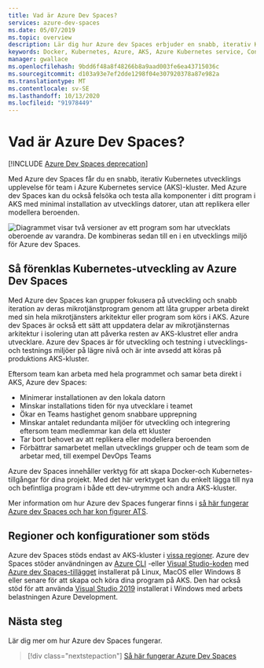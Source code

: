```yaml
---
title: Vad är Azure Dev Spaces?
services: azure-dev-spaces
ms.date: 05/07/2019
ms.topic: overview
description: Lär dig hur Azure dev Spaces erbjuder en snabb, iterativ Kubernetes utvecklings upplevelse för team i Azure Kubernetes service-kluster
keywords: Docker, Kubernetes, Azure, AKS, Azure Kubernetes service, Containers, kubectl, K8s
manager: gwallace
ms.openlocfilehash: 9bdd6f48a8f48266b8a9aad003fe6ea43715036c
ms.sourcegitcommit: d103a93e7ef2dde1298f04e307920378a87e982a
ms.translationtype: MT
ms.contentlocale: sv-SE
ms.lasthandoff: 10/13/2020
ms.locfileid: "91978449"
---
```

# <a name="what-is-azure-dev-spaces"></a>Vad är Azure Dev Spaces?

[!INCLUDE [Azure Dev Spaces deprecation](../../includes/dev-spaces-deprecation.md)]

Med Azure dev Spaces får du en snabb, iterativ Kubernetes utvecklings upplevelse för team i Azure Kubernetes service (AKS)-kluster. Med Azure dev Spaces kan du också felsöka och testa alla komponenter i ditt program i AKS med minimal installation av utvecklings datorer, utan att replikera eller modellera beroenden.

![Diagrammet visar två versioner av ett program som har utvecklats oberoende av varandra. De kombineras sedan till en i en utvecklings miljö för Azure dev Spaces.](media/azure-dev-spaces/collaborate-graphic.gif)

## <a name="how-azure-dev-spaces-simplifies-kubernetes-development"></a>Så förenklas Kubernetes-utveckling av Azure Dev Spaces

Med Azure dev Spaces kan grupper fokusera på utveckling och snabb iteration av deras mikrotjänstprogram genom att låta grupper arbeta direkt med sin hela mikrotjänsters arkitektur eller program som körs i AKS. Azure dev Spaces är också ett sätt att uppdatera delar av mikrotjänsternas arkitektur i isolering utan att påverka resten av AKS-klustret eller andra utvecklare. Azure dev Spaces är för utveckling och testning i utvecklings-och testnings miljöer på lägre nivå och är inte avsedd att köras på produktions AKS-kluster.

Eftersom team kan arbeta med hela programmet och samar beta direkt i AKS, Azure dev Spaces:

* Minimerar installationen av den lokala datorn
* Minskar installations tiden för nya utvecklare i teamet
* Ökar en Teams hastighet genom snabbare upprepning
* Minskar antalet redundanta miljöer för utveckling och integrering eftersom team medlemmar kan dela ett kluster
* Tar bort behovet av att replikera eller modellera beroenden
* Förbättrar samarbetet mellan utvecklings grupper och de team som de arbetar med, till exempel DevOps Teams

Azure dev Spaces innehåller verktyg för att skapa Docker-och Kubernetes-tillgångar för dina projekt. Med det här verktyget kan du enkelt lägga till nya och befintliga program i både ett dev-utrymme och andra AKS-kluster.

Mer information om hur Azure dev Spaces fungerar finns i [så här fungerar Azure dev Spaces och har kon figurer ATS][how-dev-spaces-works].

## <a name="supported-regions-and-configurations"></a>Regioner och konfigurationer som stöds

Azure dev Spaces stöds endast av AKS-kluster i [vissa regioner][supported-regions]. Azure dev Spaces stöder användningen av [Azure CLI](/cli/azure/install-azure-cli?view=azure-cli-latest) -eller [Visual Studio-koden](https://code.visualstudio.com/download) med [Azure dev Spaces-tillägget](https://marketplace.visualstudio.com/items?itemName=azuredevspaces.azds) installerat på Linux, MacOS eller Windows 8 eller senare för att skapa och köra dina program på AKS. Den har också stöd för att använda [Visual Studio 2019](https://aka.ms/vsdownload?utm_source=mscom&utm_campaign=msdocs) installerat i Windows med arbets belastningen Azure Development.

## <a name="next-steps"></a>Nästa steg

Lär dig mer om hur Azure dev Spaces fungerar.

> [!div class="nextstepaction"]
> [Så här fungerar Azure Dev Spaces](how-dev-spaces-works.md)

[how-dev-spaces-works]: how-dev-spaces-works.md
[supported-regions]: https://azure.microsoft.com/global-infrastructure/services/?products=kubernetes-service
